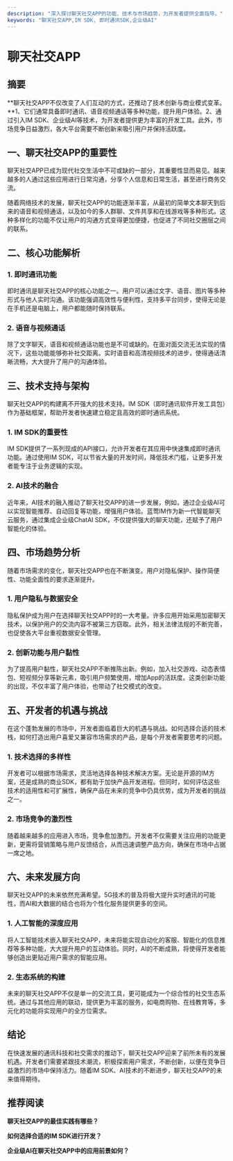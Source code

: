 ```yaml
---
description: "深入探讨聊天社交APP的功能、技术与市场趋势，为开发者提供全面指导。"
keywords: "聊天社交APP,IM SDK, 即时通讯SDK,企业级AI"
---
```

# 聊天社交APP 

## 摘要

**聊天社交APP不仅改变了人们互动的方式，还推动了技术创新与商业模式变革。**1、它们通常具备即时通讯、语音视频通话等多种功能，提升用户体验。2、通过引入IM SDK、企业级AI等技术，为开发者提供更为丰富的开发工具。此外，市场竞争日益激烈，各大平台需要不断创新来吸引用户并保持活跃度。

## 一、聊天社交APP的重要性

聊天社交APP已成为现代社交生活中不可或缺的一部分，其重要性显而易见。越来越多的人通过这些应用进行日常沟通，分享个人信息和日常生活，甚至进行商务交流。 

随着网络技术的发展，聊天社交APP的功能逐渐丰富，从最初的简单文本聊天到后来的语音和视频通话，以及如今的多人群聊、文件共享和在线游戏等多种形式。这种多样化的功能不仅让用户的沟通方式变得更加便捷，也促进了不同社交圈层之间的联系。

## 二、核心功能解析

### 1. 即时通讯功能

即时通讯是聊天社交APP的核心功能之一。用户可以通过文字、语音、图片等多种形式与他人实时沟通。该功能强调高效性与便利性，支持多平台同步，使得无论是在手机还是电脑上，用户都能随时保持联系。

### 2. 语音与视频通话

除了文字聊天，语音和视频通话功能也是不可或缺的。在面对面交流无法实现的情况下，这些功能能够弥补社交距离。实时语音和高清视频技术的进步，使得通话清晰流畅，大大提升了用户的沟通体验。

## 三、技术支持与架构

聊天社交APP的构建离不开强大的技术支持。IM SDK（即时通讯软件开发工具包）作为基础框架，帮助开发者快速建立稳定且高效的即时通讯系统。

### 1. IM SDK的重要性

IM SDK提供了一系列现成的API接口，允许开发者在其应用中快速集成即时通讯功能。通过使用IM SDK，可以节省大量的开发时间，降低技术门槛，让更多开发者能专注于业务逻辑的实现。

### 2. AI技术的融合

近年来，AI技术的融入推动了聊天社交APP的进一步发展，例如，通过企业级AI可以实现智能推荐、自动回复等功能，增强用户体验。蓝莺IM作为新一代智能聊天云服务，通过集成企业级ChatAI SDK，不仅提供强大的聊天功能，还赋予了用户智能化的体验。

## 四、市场趋势分析

随着市场需求的变化，聊天社交APP也在不断演变。用户对隐私保护、操作简便性、功能全面性的要求逐渐提升。

### 1. 用户隐私与数据安全

隐私保护成为用户在选择聊天社交APP时的一大考量。许多应用开始采用加密聊天技术，以保护用户的交流内容不被第三方窃取。此外，相关法律法规的不断完善，也促使各大平台重视数据安全管理。

### 2. 创新功能与用户黏性

为了提高用户黏性，聊天社交APP不断推陈出新。例如，加入社交游戏、动态表情包、短视频分享等新元素，吸引用户频繁使用，增加App的活跃度。这类创新功能的出现，不仅丰富了用户体验，也带动了社交模式的改变。

## 五、开发者的机遇与挑战

在这个蓬勃发展的市场中，开发者面临着巨大的机遇与挑战。如何选择合适的技术栈，如何打造出用户喜爱又兼容市场需求的产品，是每个开发者需要思考的问题。

### 1. 技术选择的多样性

开发者可以根据市场需求，灵活地选择各种技术解决方案。无论是开源的IM方案，还是成熟的商业SDK，都有助于加快产品开发进程。但同时，如何评估这些技术的适用性和可扩展性，确保产品在未来的竞争中仍具优势，成为开发者的挑战之一。

### 2. 市场竞争的激烈性

随着越来越多的应用进入市场，竞争愈加激烈。开发者不仅需要关注应用的功能更新，更需将营销策略与用户反馈结合，从而迅速调整产品方向，确保在市场中占据一席之地。

## 六、未来发展方向

聊天社交APP的未来依然充满希望。5G技术的普及将极大提升实时通讯的可能性，而AI和大数据的结合也将为个性化服务提供更多的空间。

### 1. 人工智能的深度应用

将人工智能技术嵌入聊天社交APP，未来将能实现自动化的客服、智能化的信息推荐等多种功能，大大提升用户的互动体验。同时，AI的不断成熟，将使得开发者能够创造出更贴近用户需求的智能应用。

### 2. 生态系统的构建

未来的聊天社交APP不仅是单一的交流工具，更可能成为一个综合性的社交生态系统。通过与其他应用的联动，提供更为丰富的服务，如电商购物、在线教育等，多元化的功能将实现用户的全方位需求。

## 结论

在快速发展的通讯科技和社交需求的推动下，聊天社交APP迎来了前所未有的发展机遇。开发者们需要紧跟技术潮流，积极探索用户需求，不断创新，以便在竞争日益激烈的市场中保持活力。随着IM SDK、AI技术的不断进步，聊天社交APP的未来值得期待。

## 推荐阅读

**聊天社交APP的最佳实践有哪些？**

**如何选择合适的IM SDK进行开发？**

**企业级AI在聊天社交APP中的应用前景如何？**
